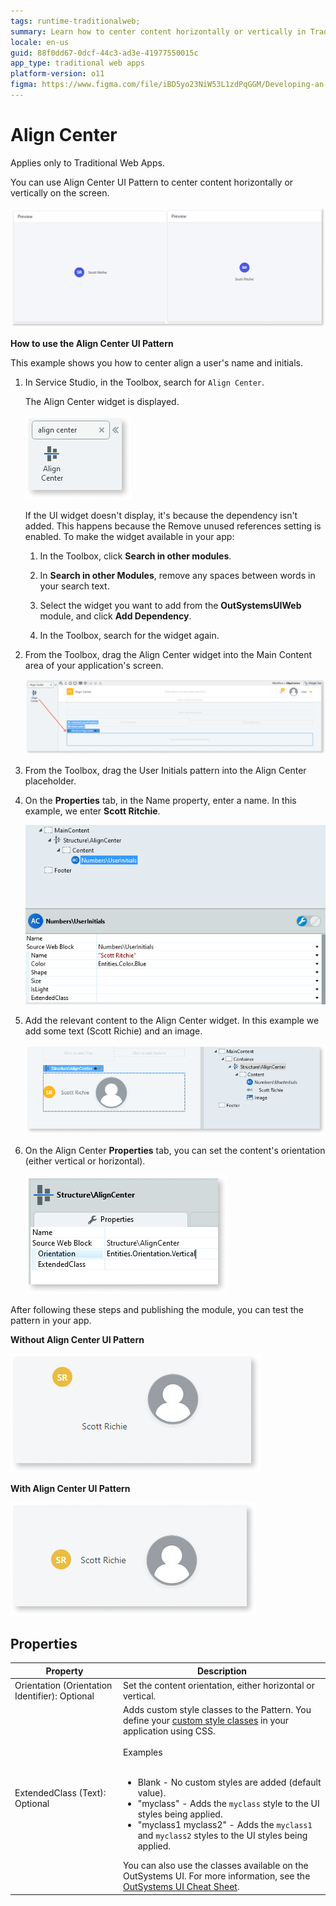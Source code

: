 ```yaml
---
tags: runtime-traditionalweb; 
summary: Learn how to center content horizontally or vertically in Traditional Web Apps using the Align Center UI Pattern in OutSystems 11 (O11).
locale: en-us
guid: 88f0dd67-0dcf-44c3-ad3e-41977550015c
app_type: traditional web apps
platform-version: o11
figma: https://www.figma.com/file/iBD5yo23NiW53L1zdPqGGM/Developing-an-Application?type=design&node-id=245%3A59&mode=design&t=u4ANW5BJS7Flsdmg-1
---
```


# Align Center

<div class="info" markdown="1">

Applies only to Traditional Web Apps.

</div>

You can use Align Center UI Pattern to center content horizontally or vertically on the screen. 

![Example of content centered horizontally and vertically using Align Center UI Pattern](images/aligncenter-1.png "Align Center UI Pattern Example")

**How to use the Align Center UI Pattern**

This example shows you how to center align a user's name and initials.

1. In Service Studio, in the Toolbox, search for `Align Center`. 

    The Align Center widget is displayed.

    ![Screenshot showing the Align Center widget in Service Studio's Toolbox](images/aligncenter-2-ss.png "Service Studio Align Center Widget")

    If the UI widget doesn't display, it's because the dependency isn't added. This happens because the Remove unused references setting is enabled. To make the widget available in your app:

    1. In the Toolbox, click **Search in other modules**.

    1. In **Search in other Modules**, remove any spaces between words in your search text.
    
    1. Select the widget you want to add from the **OutSystemsUIWeb** module, and click **Add Dependency**. 
    
    1. In the Toolbox, search for the widget again.

1. From the Toolbox, drag the Align Center widget into the Main Content area of your application's screen.
    
    ![Dragging the Align Center widget into the Main Content area in Service Studio](images/aligncenter-3-ss.png "Dragging Align Center Widget")
   
1. From the Toolbox, drag the User Initials pattern into the Align Center placeholder.

1. On the **Properties** tab, in the Name property, enter a name. In this example, we enter **Scott Ritchie**.

    ![Setting the name property to 'Scott Ritchie' in the Align Center widget's Properties tab](images/aligncenter-4-ss.png "Setting Name Property in Align Center")

1. Add the relevant content to the Align Center widget. In this example we add some text (Scott Richie) and an image. 

    ![Adding text and an image to the Align Center widget in Service Studio](images/aligncenter-5-ss.png "Adding Content to Align Center Widget")

1. On the Align Center **Properties** tab, you can set the content's orientation (either vertical or horizontal).

    ![Align Center Properties tab with options to set content orientation to vertical or horizontal](images/aligncenter-6-ss.png "Align Center Properties Tab")

After following these steps and publishing the module, you can test the pattern in your app. 

**Without Align Center UI Pattern** 

![Screenshot showing the user interface without the use of Align Center UI Pattern](images/aligncenter-7-ss.png "Without Align Center UI Pattern")

**With Align Center UI Pattern**

![Screenshot showing the user interface with the Align Center UI Pattern applied](images/aligncenter-8-ss.png "With Align Center UI Pattern")

## Properties

| **Property**                                   | **Description**                                                                                                                                                                                                                                                                                                                                                                                                                                                                                                                                                                                                                    |
|------------------------------------------------|------------------------------------------------------------------------------------------------------------------------------------------------------------------------------------------------------------------------------------------------------------------------------------------------------------------------------------------------------------------------------------------------------------------------------------------------------------------------------------------------------------------------------------------------------------------------------------------------------------------------------------|
| Orientation (Orientation Identifier): Optional | Set the content orientation, either horizontal or vertical.                                                                                                                                                                                                                                                                                                                                                                                                                                                                                                                                                                        |
| ExtendedClass (Text): Optional                 | Adds custom style classes to the Pattern. You define your [custom style classes](../../../look-feel/css.md) in your application using CSS.<br/><br/>Examples<br/><br/> <ul><li>Blank - No custom styles are added (default value).</li><li>"myclass" - Adds the ``myclass`` style to the UI styles being applied.</li><li>"myclass1 myclass2" - Adds the ``myclass1`` and ``myclass2`` styles to the UI styles being applied.</li></ul>You can also use the classes available on the OutSystems UI. For more information, see the [OutSystems UI Cheat Sheet](https://outsystemsui.outsystems.com/OutSystemsUIWebsite/CheatSheet). |



